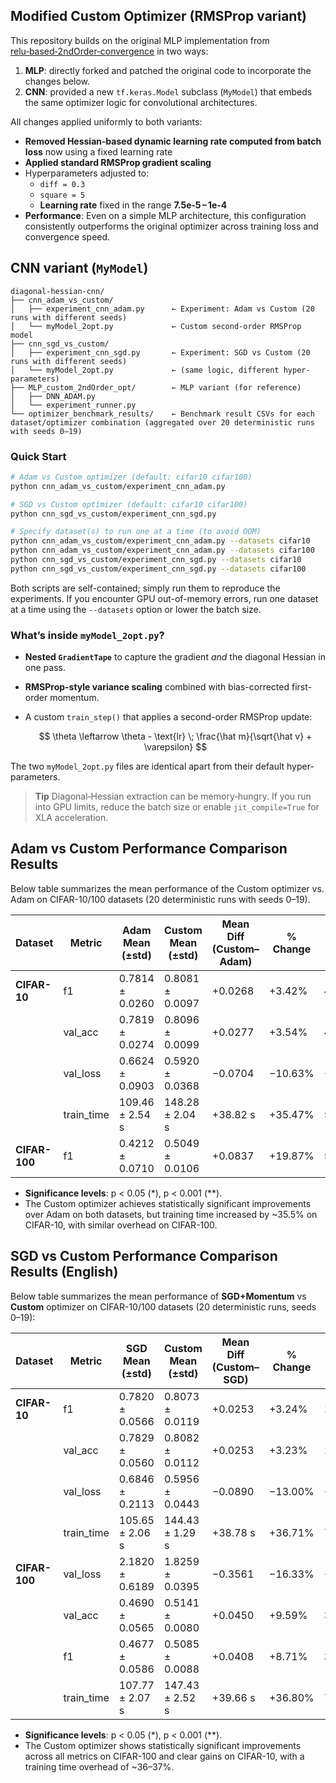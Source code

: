 ## Modified Custom Optimizer (RMSProp variant)

This repository builds on the original MLP implementation from [relu‑based‑2ndOrder‑convergence](https://github.com/YunInSung/relu-based-2ndOrder-convergence) in two ways:

1. **MLP**: directly forked and patched the original code to incorporate the changes below.  
2. **CNN**: provided a new `tf.keras.Model` subclass (`MyModel`) that embeds the same optimizer logic for convolutional architectures.

All changes applied uniformly to both variants:

- **Removed Hessian‑based dynamic learning rate computed from batch loss** now using a fixed learning rate 
- **Applied standard RMSProp gradient scaling**   
- Hyperparameters adjusted to:
  - `diff = 0.3`
  - `square = 5`
  - **Learning rate** fixed in the range **7.5e‑5 – 1e‑4**
- **Performance**: Even on a simple MLP architecture, this configuration consistently outperforms the original optimizer across training loss and convergence speed.

## CNN variant (`MyModel`)

```text
diagonal-hessian-cnn/
├── cnn_adam_vs_custom/
│   ├── experiment_cnn_adam.py      ← Experiment: Adam vs Custom (20 runs with different seeds)
│   └── myModel_2opt.py             ← Custom second-order RMSProp model
├── cnn_sgd_vs_custom/
│   ├── experiment_cnn_sgd.py       ← Experiment: SGD vs Custom (20 runs with different seeds)
│   └── myModel_2opt.py             ← (same logic, different hyper-parameters)
├── MLP_custom_2ndOrder_opt/        ← MLP variant (for reference)
│   ├── DNN_ADAM.py
│   └── experiment_runner.py
└── optimizer_benchmark_results/    ← Benchmark result CSVs for each dataset/optimizer combination (aggregated over 20 deterministic runs with seeds 0–19)
```

### Quick Start

```bash
# Adam vs Custom optimizer (default: cifar10 cifar100)
python cnn_adam_vs_custom/experiment_cnn_adam.py

# SGD vs Custom optimizer (default: cifar10 cifar100)
python cnn_sgd_vs_custom/experiment_cnn_sgd.py

# Specify dataset(s) to run one at a time (to avoid OOM)
python cnn_adam_vs_custom/experiment_cnn_adam.py --datasets cifar10
python cnn_adam_vs_custom/experiment_cnn_adam.py --datasets cifar100
python cnn_sgd_vs_custom/experiment_cnn_sgd.py --datasets cifar10
python cnn_sgd_vs_custom/experiment_cnn_sgd.py --datasets cifar100
```

Both scripts are self-contained; simply run them to reproduce the experiments.
If you encounter GPU out-of-memory errors, run one dataset at a time using the `--datasets` option or lower the batch size.

### What’s inside `myModel_2opt.py`?

* **Nested `GradientTape`** to capture the gradient *and* the diagonal Hessian in one pass.
* **RMSProp-style variance scaling** combined with bias-corrected first-order momentum.
* A custom `train_step()` that applies a second-order RMSProp update:

  $$
  \theta \leftarrow \theta - \text{lr} \; \frac{\hat m}{\sqrt{\hat v} + \varepsilon}
  $$

The two `myModel_2opt.py` files are identical apart from their default hyper-parameters.

> **Tip**
> Diagonal‑Hessian extraction can be memory‑hungry. If you run into GPU limits, reduce the batch size or enable `jit_compile=True` for XLA acceleration.

## Adam vs Custom Performance Comparison Results

Below table summarizes the mean performance of the Custom optimizer vs. Adam on CIFAR-10/100 datasets (20 deterministic runs with seeds 0–19).

| Dataset       | Metric      | Adam Mean (±std) | Custom Mean (±std) | Mean Diff (Custom–Adam) | % Change | t-stat | p-value      |
| ------------- | ----------- | ---------------- | ------------------ | ----------------------- | -------- | ------ | ------------ |
| **CIFAR-10**  | f1          | 0.7814 ± 0.0260  | 0.8081 ± 0.0097    | +0.0268                 | +3.42%   | 4.305  | 0.00038 \*\* |
|               | val\_acc    | 0.7819 ± 0.0274  | 0.8096 ± 0.0099    | +0.0277                 | +3.54%   | 4.311  | 0.00038 \*\* |
|               | val\_loss   | 0.6624 ± 0.0903  | 0.5920 ± 0.0368    | −0.0704                 | −10.63%  | −3.060 | 0.00644 \*   |
|               | train\_time | 109.46 ± 2.54 s  | 148.28 ± 2.04 s    | +38.82 s                | +35.47%  | 50.689 | \~0 \*\*     |
| **CIFAR-100** | f1          | 0.4212 ± 0.0710  | 0.5049 ± 0.0106    | +0.0837                 | +19.87%  | 5.225  | 0.00005 \*\* |

* **Significance levels**: p < 0.05 (\*), p < 0.001 (\*\*).
* The Custom optimizer achieves statistically significant improvements over Adam on both datasets, but training time increased by \~35.5% on CIFAR-10, with similar overhead on CIFAR-100.

## SGD vs Custom Performance Comparison Results (English)

Below table summarizes the mean performance of **SGD+Momentum** vs **Custom** optimizer on CIFAR-10/100 datasets (20 deterministic runs, seeds 0–19):

| Dataset       | Metric      | SGD Mean (±std) | Custom Mean (±std) | Mean Diff (Custom–SGD) | % Change | t-stat | p-value      |
| ------------- | ----------- | --------------- | ------------------ | ---------------------- | -------- | ------ | ------------ |
| **CIFAR-10**  | f1          | 0.7820 ± 0.0566 | 0.8073 ± 0.0119    | +0.0253                | +3.24%   | 1.894  | 0.07351      |
|               | val\_acc    | 0.7829 ± 0.0560 | 0.8082 ± 0.0112    | +0.0253                | +3.23%   | 1.924  | 0.06940      |
|               | val\_loss   | 0.6846 ± 0.2113 | 0.5956 ± 0.0443    | −0.0890                | −13.00%  | −1.752 | 0.09585      |
|               | train\_time | 105.65 ± 2.06 s | 144.43 ± 1.29 s    | +38.78 s               | +36.71%  | 73.250 | \~0 \*\*     |
| **CIFAR-100** | val\_loss   | 2.1820 ± 0.6189 | 1.8259 ± 0.0395    | −0.3561                | −16.33%  | −2.667 | 0.01523 \*   |
|               | val\_acc    | 0.4690 ± 0.0565 | 0.5141 ± 0.0080    | +0.0450                | +9.59%   | 3.753  | 0.00135 \*\* |
|               | f1          | 0.4677 ± 0.0586 | 0.5085 ± 0.0088    | +0.0408                | +8.71%   | 3.243  | 0.00428 \*\* |
|               | train\_time | 107.77 ± 2.07 s | 147.43 ± 2.52 s    | +39.66 s               | +36.80%  | 71.918 | \~0 \*\*     |

* **Significance levels**: p < 0.05 (\*), p < 0.001 (\*\*).
* The Custom optimizer shows statistically significant improvements across all metrics on CIFAR-100 and clear gains on CIFAR-10, with a training time overhead of \~36–37%.

